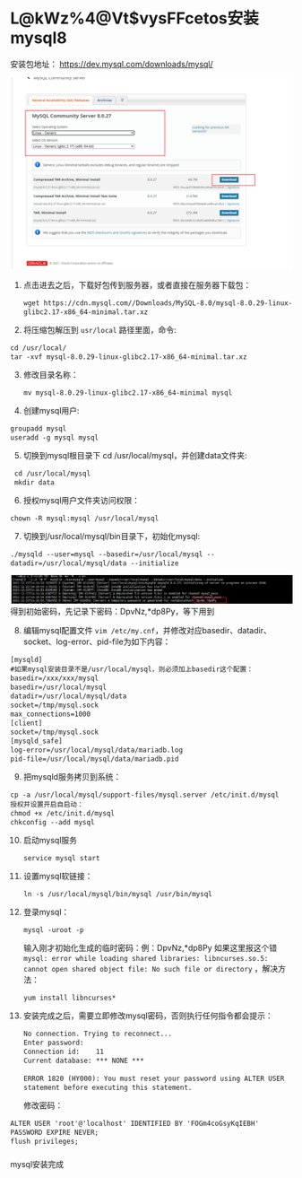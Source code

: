 # L@kWz%4@Vt$vysFFcetos安装mysql8
安装包地址： https://dev.mysql.com/downloads/mysql/

![image](../images/gpMHPRKF2ufx7kIW6cFNqhgHx5rt7LiE6uEbndIOSQU.png)

1. 点击进去之后，下载好包传到服务器，或者直接在服务器下载包：

   ``````
   wget https://cdn.mysql.com//Downloads/MySQL-8.0/mysql-8.0.29-linux-glibc2.17-x86_64-minimal.tar.xz
   ``````

2. 将压缩包解压到 `usr/local` 路径里面，命令:   

  `````
  cd /usr/local/
  tar -xvf mysql-8.0.29-linux-glibc2.17-x86_64-minimal.tar.xz
  `````

3. 修改目录名称： 

   ````
   mv mysql-8.0.29-linux-glibc2.17-x86_64-minimal mysql
   ````

4. 创建mysql用户:

  ```
  groupadd mysql
  useradd -g mysql mysql
  ```

5. 切换到mysql根目录下 cd /usr/local/mysql，并创建data文件夹:

  ````
   cd /usr/local/mysql
   mkdir data
  ````

6. 授权mysql用户文件夹访问权限：

  ````
  chown -R mysql:mysql /usr/local/mysql
  ````

7. 切换到/usr/local/mysql/bin目录下，初始化mysql:

  ````
  ./mysqld --user=mysql --basedir=/usr/local/mysql --datadir=/usr/local/mysql/data --initialize
  ````

![image](../images/62rfspFoirKElFenRNJPaiDeFIHz5k9ygizbEI6-7xQ.png)
	得到初始密码，先记录下密码：DpvNz,\*dp8Py，等下用到

8. 编辑mysql配置文件 `vim /etc/my.cnf`，并修改对应basedir、datadir、socket、log-error、pid-file为如下内容：

```Plain Text
[mysqld]
#如果mysql安装目录不是/usr/local/mysql，则必须加上basedir这个配置：basedir=/xxx/xxx/mysql
basedir=/usr/local/mysql
datadir=/usr/local/mysql/data
socket=/tmp/mysql.sock
max_connections=1000
[client]
socket=/tmp/mysql.sock
[mysqld_safe]
log-error=/usr/local/mysql/data/mariadb.log
pid-file=/usr/local/mysql/data/mariadb.pid
```
9. 把mysqld服务拷贝到系统：

  ```
  cp -a /usr/local/mysql/support-files/mysql.server /etc/init.d/mysql
  授权并设置开启自启动：
  chmod +x /etc/init.d/mysql
  chkconfig --add mysql
  ```

  

10. 启动mysql服务

    ````
    service mysql start
    ````

11. 设置mysql软链接：

    ````
    ln -s /usr/local/mysql/bin/mysql /usr/bin/mysql
    ````

12. 登录mysql：

    ```
    mysql -uroot -p
    ```

    输入刚才初始化生成的临时密码：例：DpvNz,\*dp8Py
    如果这里报这个错`mysql: error while loading shared libraries: libncurses.so.5: cannot open shared object file: No such file or directory` ，解决方法：

    ```
    yum install libncurses*
    ```

    

13. 安装完成之后，需要立即修改mysql密码，否则执行任何指令都会提示：

    ```
    No connection. Trying to reconnect...
    Enter password: 
    Connection id:    11
    Current database: *** NONE ***
    
    ERROR 1820 (HY000): You must reset your password using ALTER USER statement before executing this statement.
    ```

    修改密码：

```Plain Text
ALTER USER 'root'@'localhost' IDENTIFIED BY 'FOGm4coGsyKqIEBH' PASSWORD EXPIRE NEVER;
flush privileges;

```
### 
mysql安装完成
